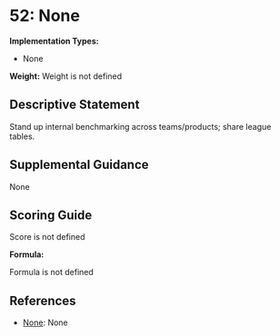 # 52: None

**Implementation Types:**

- None

**Weight:** Weight is not defined

## Descriptive Statement

Stand up internal benchmarking across teams/products; share league tables.

## Supplemental Guidance

None

## Scoring Guide

Score is not defined

**Formula:**

Formula is not defined

## References

- [None](None): None

